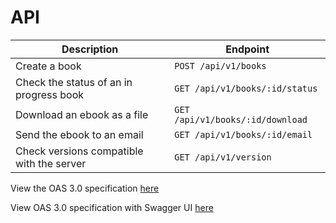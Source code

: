 # API

| Description                               | Endpoint                         |
| ----------------------------------------- | -------------------------------- |
| Create a book                             | `POST /api/v1/books`             |
| Check the status of an in progress book   | `GET /api/v1/books/:id/status`   |
| Download an ebook as a file               | `GET /api/v1/books/:id/download` |
| Send the ebook to an email                | `GET /api/v1/books/:id/email`    |
| Check versions compatible with the server | `GET /api/v1/version`            |

View the OAS 3.0 specification [here](./docs/epub-press.yaml)

View OAS 3.0 specification with Swagger UI [here](http://generator3.swagger.io/index.html?url=https://raw.githubusercontent.com/wrobbins/epub-press/add-oas3/docs/epub-press.yaml)
